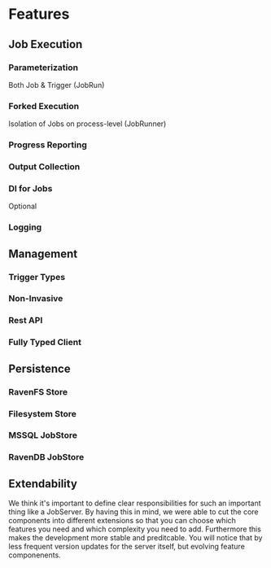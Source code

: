 # Features

## Job Execution

### Parameterization

Both Job & Trigger (JobRun)

### Forked Execution

Isolation of Jobs on process-level (JobRunner)

### Progress Reporting

### Output Collection

### DI for Jobs

Optional

### Logging


## Management

### Trigger Types

### Non-Invasive

### Rest API

### Fully Typed Client


## Persistence

### RavenFS Store

### Filesystem Store

### MSSQL JobStore

### RavenDB JobStore


## Extendability

We think it's important to define clear responsibilities for such an important thing like a JobServer. By having this in mind, we were able to cut the core components into different extensions so that you can choose which features you need and which complexity you need to add. Furthermore this makes the development more stable and preditcable. You will notice that by less frequent version updates for the server itself, but evolving feature componenents.